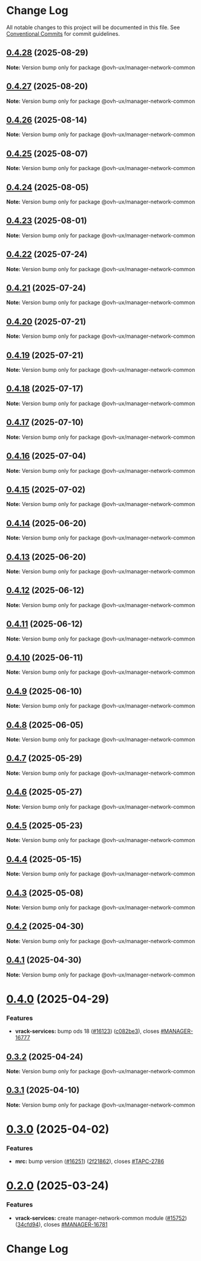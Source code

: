 # Change Log

All notable changes to this project will be documented in this file.
See [Conventional Commits](https://conventionalcommits.org) for commit guidelines.

## [0.4.28](https://github.com/ovh/manager/compare/@ovh-ux/manager-network-common@0.4.27...@ovh-ux/manager-network-common@0.4.28) (2025-08-29)

**Note:** Version bump only for package @ovh-ux/manager-network-common





## [0.4.27](https://github.com/ovh/manager/compare/@ovh-ux/manager-network-common@0.4.26...@ovh-ux/manager-network-common@0.4.27) (2025-08-20)

**Note:** Version bump only for package @ovh-ux/manager-network-common





## [0.4.26](https://github.com/ovh/manager/compare/@ovh-ux/manager-network-common@0.4.25...@ovh-ux/manager-network-common@0.4.26) (2025-08-14)

**Note:** Version bump only for package @ovh-ux/manager-network-common





## [0.4.25](https://github.com/ovh/manager/compare/@ovh-ux/manager-network-common@0.4.24...@ovh-ux/manager-network-common@0.4.25) (2025-08-07)

**Note:** Version bump only for package @ovh-ux/manager-network-common





## [0.4.24](https://github.com/ovh/manager/compare/@ovh-ux/manager-network-common@0.4.23...@ovh-ux/manager-network-common@0.4.24) (2025-08-05)

**Note:** Version bump only for package @ovh-ux/manager-network-common





## [0.4.23](https://github.com/ovh/manager/compare/@ovh-ux/manager-network-common@0.4.22...@ovh-ux/manager-network-common@0.4.23) (2025-08-01)

**Note:** Version bump only for package @ovh-ux/manager-network-common





## [0.4.22](https://github.com/ovh/manager/compare/@ovh-ux/manager-network-common@0.4.21...@ovh-ux/manager-network-common@0.4.22) (2025-07-24)

**Note:** Version bump only for package @ovh-ux/manager-network-common





## [0.4.21](https://github.com/ovh/manager/compare/@ovh-ux/manager-network-common@0.4.20...@ovh-ux/manager-network-common@0.4.21) (2025-07-24)

**Note:** Version bump only for package @ovh-ux/manager-network-common





## [0.4.20](https://github.com/ovh/manager/compare/@ovh-ux/manager-network-common@0.4.19...@ovh-ux/manager-network-common@0.4.20) (2025-07-21)

**Note:** Version bump only for package @ovh-ux/manager-network-common





## [0.4.19](https://github.com/ovh/manager/compare/@ovh-ux/manager-network-common@0.4.18...@ovh-ux/manager-network-common@0.4.19) (2025-07-21)

**Note:** Version bump only for package @ovh-ux/manager-network-common





## [0.4.18](https://github.com/ovh/manager/compare/@ovh-ux/manager-network-common@0.4.17...@ovh-ux/manager-network-common@0.4.18) (2025-07-17)

**Note:** Version bump only for package @ovh-ux/manager-network-common





## [0.4.17](https://github.com/ovh/manager/compare/@ovh-ux/manager-network-common@0.4.16...@ovh-ux/manager-network-common@0.4.17) (2025-07-10)

**Note:** Version bump only for package @ovh-ux/manager-network-common





## [0.4.16](https://github.com/ovh/manager/compare/@ovh-ux/manager-network-common@0.4.15...@ovh-ux/manager-network-common@0.4.16) (2025-07-04)

**Note:** Version bump only for package @ovh-ux/manager-network-common





## [0.4.15](https://github.com/ovh/manager/compare/@ovh-ux/manager-network-common@0.4.14...@ovh-ux/manager-network-common@0.4.15) (2025-07-02)

**Note:** Version bump only for package @ovh-ux/manager-network-common





## [0.4.14](https://github.com/ovh/manager/compare/@ovh-ux/manager-network-common@0.4.13...@ovh-ux/manager-network-common@0.4.14) (2025-06-20)

**Note:** Version bump only for package @ovh-ux/manager-network-common





## [0.4.13](https://github.com/ovh/manager/compare/@ovh-ux/manager-network-common@0.4.12...@ovh-ux/manager-network-common@0.4.13) (2025-06-20)

**Note:** Version bump only for package @ovh-ux/manager-network-common





## [0.4.12](https://github.com/ovh/manager/compare/@ovh-ux/manager-network-common@0.4.11...@ovh-ux/manager-network-common@0.4.12) (2025-06-12)

**Note:** Version bump only for package @ovh-ux/manager-network-common





## [0.4.11](https://github.com/ovh/manager/compare/@ovh-ux/manager-network-common@0.4.10...@ovh-ux/manager-network-common@0.4.11) (2025-06-12)

**Note:** Version bump only for package @ovh-ux/manager-network-common





## [0.4.10](https://github.com/ovh/manager/compare/@ovh-ux/manager-network-common@0.4.9...@ovh-ux/manager-network-common@0.4.10) (2025-06-11)

**Note:** Version bump only for package @ovh-ux/manager-network-common





## [0.4.9](https://github.com/ovh/manager/compare/@ovh-ux/manager-network-common@0.4.8...@ovh-ux/manager-network-common@0.4.9) (2025-06-10)

**Note:** Version bump only for package @ovh-ux/manager-network-common





## [0.4.8](https://github.com/ovh/manager/compare/@ovh-ux/manager-network-common@0.4.7...@ovh-ux/manager-network-common@0.4.8) (2025-06-05)

**Note:** Version bump only for package @ovh-ux/manager-network-common





## [0.4.7](https://github.com/ovh/manager/compare/@ovh-ux/manager-network-common@0.4.6...@ovh-ux/manager-network-common@0.4.7) (2025-05-29)

**Note:** Version bump only for package @ovh-ux/manager-network-common





## [0.4.6](https://github.com/ovh/manager/compare/@ovh-ux/manager-network-common@0.4.5...@ovh-ux/manager-network-common@0.4.6) (2025-05-27)

**Note:** Version bump only for package @ovh-ux/manager-network-common





## [0.4.5](https://github.com/ovh/manager/compare/@ovh-ux/manager-network-common@0.4.4...@ovh-ux/manager-network-common@0.4.5) (2025-05-23)

**Note:** Version bump only for package @ovh-ux/manager-network-common





## [0.4.4](https://github.com/ovh/manager/compare/@ovh-ux/manager-network-common@0.4.3...@ovh-ux/manager-network-common@0.4.4) (2025-05-15)

**Note:** Version bump only for package @ovh-ux/manager-network-common





## [0.4.3](https://github.com/ovh/manager/compare/@ovh-ux/manager-network-common@0.4.2...@ovh-ux/manager-network-common@0.4.3) (2025-05-08)

**Note:** Version bump only for package @ovh-ux/manager-network-common





## [0.4.2](https://github.com/ovh/manager/compare/@ovh-ux/manager-network-common@0.4.1...@ovh-ux/manager-network-common@0.4.2) (2025-04-30)

**Note:** Version bump only for package @ovh-ux/manager-network-common





## [0.4.1](https://github.com/ovh/manager/compare/@ovh-ux/manager-network-common@0.4.0...@ovh-ux/manager-network-common@0.4.1) (2025-04-30)

**Note:** Version bump only for package @ovh-ux/manager-network-common





# [0.4.0](https://github.com/ovh/manager/compare/@ovh-ux/manager-network-common@0.3.2...@ovh-ux/manager-network-common@0.4.0) (2025-04-29)


### Features

* **vrack-services:** bump ods 18 ([#16123](https://github.com/ovh/manager/issues/16123)) ([c082be3](https://github.com/ovh/manager/commit/c082be33ef1cd4efd7b6534052dbad72695e0b39)), closes [#MANAGER-16777](https://github.com/ovh/manager/issues/MANAGER-16777)





## [0.3.2](https://github.com/ovh/manager/compare/@ovh-ux/manager-network-common@0.3.1...@ovh-ux/manager-network-common@0.3.2) (2025-04-24)

**Note:** Version bump only for package @ovh-ux/manager-network-common





## [0.3.1](https://github.com/ovh/manager/compare/@ovh-ux/manager-network-common@0.3.0...@ovh-ux/manager-network-common@0.3.1) (2025-04-10)

**Note:** Version bump only for package @ovh-ux/manager-network-common





# [0.3.0](https://github.com/ovh/manager/compare/@ovh-ux/manager-network-common@0.2.0...@ovh-ux/manager-network-common@0.3.0) (2025-04-02)


### Features

* **mrc:** bump version ([#16251](https://github.com/ovh/manager/issues/16251)) ([2f21862](https://github.com/ovh/manager/commit/2f218623919905e69d012c53474613785fe76991)), closes [#TAPC-2786](https://github.com/ovh/manager/issues/TAPC-2786)





# [0.2.0](https://github.com/ovh/manager/compare/@ovh-ux/manager-network-common@0.1.0...@ovh-ux/manager-network-common@0.2.0) (2025-03-24)


### Features

* **vrack-services:** create manager-network-common module ([#15752](https://github.com/ovh/manager/issues/15752)) ([34cfd94](https://github.com/ovh/manager/commit/34cfd9495c4f9c5d375309eb90034e2b535c4afa)), closes [#MANAGER-16781](https://github.com/ovh/manager/issues/MANAGER-16781)





# Change Log
